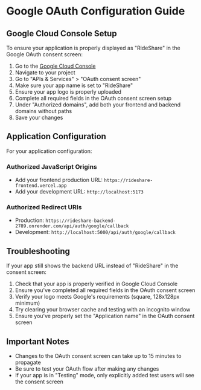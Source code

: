 # Google OAuth Configuration Guide

## Google Cloud Console Setup

To ensure your application is properly displayed as "RideShare" in the Google OAuth consent screen:

1. Go to the [Google Cloud Console](https://console.cloud.google.com/)
2. Navigate to your project
3. Go to "APIs & Services" > "OAuth consent screen"
4. Make sure your app name is set to "RideShare"
5. Ensure your app logo is properly uploaded
6. Complete all required fields in the OAuth consent screen setup
7. Under "Authorized domains", add both your frontend and backend domains without paths
8. Save your changes

## Application Configuration

For your application configuration:

### Authorized JavaScript Origins
- Add your frontend production URL: `https://rideshare-frontend.vercel.app`
- Add your development URL: `http://localhost:5173`

### Authorized Redirect URIs
- Production: `https://rideshare-backend-2789.onrender.com/api/auth/google/callback`
- Development: `http://localhost:5000/api/auth/google/callback`

## Troubleshooting

If your app still shows the backend URL instead of "RideShare" in the consent screen:
1. Check that your app is properly verified in Google Cloud Console
2. Ensure you've completed all required fields in the OAuth consent screen
3. Verify your logo meets Google's requirements (square, 128x128px minimum)
4. Try clearing your browser cache and testing with an incognito window
5. Ensure you've properly set the "Application name" in the OAuth consent screen

## Important Notes

- Changes to the OAuth consent screen can take up to 15 minutes to propagate
- Be sure to test your OAuth flow after making any changes
- If your app is in "Testing" mode, only explicitly added test users will see the consent screen 